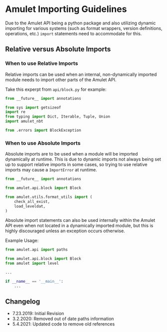 # Amulet Importing Guidelines

Due to the Amulet API being a python package and also utilizing dynamic importing for various systems (such as format wrappers, 
version definitions, operations, etc.) `import` statements need to accommodate for this.

## Relative versus Absolute Imports

### When to use Relative Imports
Relative imports can be used when an internal, non-dynamically imported module needs to import other parts of the Amulet API. 

Take this experpt from `api/block.py` for example:
```python
from __future__ import annotations

from sys import getsizeof
import re
from typing import Dict, Iterable, Tuple, Union
import amulet_nbt

from .errors import BlockException
```

### When to use Absolute Imports
Absolute imports are to be used when a module will be imported dynamically at runtime. This is due to dynamic imports not always being set up to support relative imports in some cases, so trying to use relative imports may cause a `ImportError` at runtime.

```python
from __future__ import annotations

from amulet.api.block import Block

from amulet.utils.format_utils import (
    check_all_exist,
    load_leveldat,
)
```

Absolute import statements can also be used internally within the Amulet API even when not located in a dynamically imported module, but this is highly discouraged unless an exception occurs otherwise. 

Example Usage:
```python
from amulet.api import paths

from amulet.api.block import Block
from amulet import level

...

if __name__ == '__main__':
    ...
```

## Changelog
- 7.23.2019: Initial Revision
- 3.2.2020: Removed out of date paths information
- 5.4.2021: Updated code to remove old references
